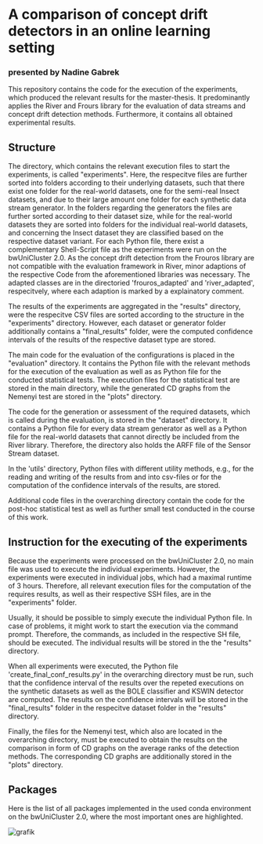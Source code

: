 # A comparison of concept drift detectors in an online learning setting 
### presented by Nadine Gabrek

This repository contains the code for the execution of the experiments, which produced the relevant results for the master-thesis.
It predominantly applies the River and Frours library for the evaluation of data streams and concept drift detection methods.
Furthermore, it contains all obtained experimental results. 

## Structure 
The directory, which contains the relevant execution files to start the experiments, is called "experiments". Here, the respecitve files are further sorted into folders according to their underlying datasets, such that there exist one folder for the real-world datasets, one for the semi-real Insect datasets, and due to their large amount one folder for each synthetic data stream generator. In the folders regarding the generators the files are further sorted according to their dataset size, while for the real-world datasets they are sorted into folders for the individual real-world datasets, and concerning the Insect dataset they are classified based on the respective dataset variant. For each Python file, there exist a complementary Shell-Script file as the experiments were run on the bwUniCluster 2.0. 
As the concept drift detection from the Frouros library are not compatible with the evaluation framework in River, minor adaptions of the respective 
Code from the aforementioned libraries was necessary. The adapted classes are in the directoried 'frouros_adapted' and 'river_adapted', respecitvely, where each adaption is marked by a explainatory comment.

The results of the experiments are aggregated in the "results" directory, were the respecitve CSV files are sorted according to the structure in the "experiments" directory. 
However, each dataset or generator folder additionally contains a "final_results" folder, were the computed confidence intervals of the results of the respective dataset type are stored. 

The main code for the evaluation of the configurations is placed in the "evaluation" directory. It contains the Python file with the relevant methods for the execution of the evaluation as well as as Python file for the conducted statistical tests. 
The execution files for the statistical test are stored in the main directory, while the generated CD graphs from the Nemenyi test are stored in the "plots" directory. 

The code for the generation or assessment of the required datasets, which is called during the evaluation, is stored in the "dataset" directory. It contains a Python file for every data stream generator as well as a Python file for the real-world datasets that cannot directly be included from the River library. Therefore, the directory also holds the ARFF file of the Sensor Stream dataset.

In the 'utils' directory, Python files with different utility methods, e.g., for the reading and writing of the results from and into csv-files or for the computation of the confidence intervals of the results, are stored. 

Additional code files in the overarching directory contain the code for the post-hoc statistical test as well as further small test conducted in the course of this work.

## Instruction for the executing of the experiments
Because the experiments were processed on the bwUniCluster 2.0, no main file was used to execute the individual experiments. However, the experiments were executed in individual jobs, which had a maximal runtime of 3 hours.
Therefore, all relevant execution files for the computation of the requires results, as well as their respective SSH files, are in the "experiments" folder.

Usually, it should be possible to simply execute the individual Python file. In case of problems, it might work to start the execution via the command prompt. Therefore, the commands, as included in the respective SH file, should be executed.
The individual results will be stored in the the "results" directory.

When all experiments were executed, the Python file 'create_final_conf_results.py' in the overarching directory must be run, such that the confidence interval of the results over the repeted executions on the synthetic datasets as well as the BOLE classifier and KSWIN detector are computed. The results on the confidence intervals will be stored in the "final_results" folder in the respecitve dataset folder in the "results" directory.

Finally, the files for the Nemenyi test, which also are located in the overarching directory, must be executed to obtain the results on the comparison in form of CD graphs on the average ranks of the detection methods. The corresponding CD graphs are additionally stored in the "plots" directory.

## Packages
Here is the list of all packages implemented in the used conda environment on the bwUniCluster 2.0, where the most important ones are highlighted. 

![grafik](https://github.com/ngabrek/master-thesis/assets/133040502/e76a391d-d85d-4fa8-a98c-f74f770ef5f1)





